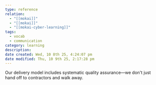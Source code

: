 ```yaml
---
type: reference
relation:
  - "[[mokai]]"
  - "[[mokai]]"
  - "[[mokai-cyber-learning]]"
tags:
  - vocab
  - communication
category: learning
description:
date created: Wed, 10 8th 25, 4:24:07 pm
date modified: Thu, 10 9th 25, 2:17:28 pm
---
```

Our delivery model includes systematic quality assurance—we don't just hand off to contractors and walk away.
